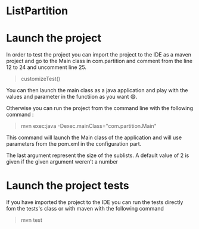 # ListPartition

# Launch the project

In order to test the project you can import the project to the IDE as a maven project and go to the Main class in com.partition and comment from the line 12 to 24 and uncomment line 25.
  > customizeTest()
  
You can then launch the main class as a java application and play with the values and parameter in the functiion as you want 😄.

Otherwise you can run the project from the command line with the following command : 

> mvn exec:java -Dexec.mainClass="com.partition.Main"

This command will launch the Main class of the application and will use parameters from the pom.xml in the configuration part.

The last argument represent the size of the sublists. A default value of 2 is given if the given argument weren’t a number

# Launch the project tests

If you have imported the project to the IDE you can run the tests directly fom the tests's class or with maven with the following command
> mvn test

